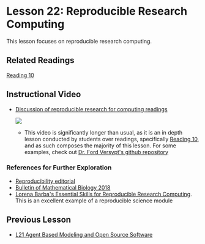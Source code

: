 # **Lesson 22: Reproducible Research Computing**
This lesson focuses on reproducible research computing.

## **Related Readings**
[Reading 10](https://github.com/ashleefv/ApplNumComp/blob/master/RecommendedReading.md#reading-10)

## **Instructional Video**
 * [Discussion of reproducible research for computing readings](https://www.youtube.com/watch?v=j25h5oeCzCk&feature=emb_title&ab_channel=AshleeN.FordVersypt)
    
    [![](http://img.youtube.com/vi/j25h5oeCzCk/0.jpg)](http://www.youtube.com/watch?v=j25h5oeCzCk "")
    * This video is significantly longer than usual, as it is an in depth lesson conducted by students over readings, specifically [Reading 10](https://github.com/ashleefv/ApplNumComp/blob/master/RecommendedReading.md#reading-10), and as such composes the majority of this lesson. For some examples, check out [Dr. Ford Versypt's github repository](https://github.com/ashleefv)


### **References for Further Exploration**  
* [Reproducibility editorial](https://link.springer.com/article/10.1007/s11538-018-0501-8)
* [Bulletin of Mathematical Biology 2018](https://link.springer.com/journal/11538/80/12/page/1)
* [Lorena Barba's Essential Skills for Reproducible Research Computing](https://github.com/barbagroup/essential_skills_RRC). This is an excellent example of a reproducible science module

## **Previous Lesson**
 * [L21 Agent Based Modeling and Open Source Software](/L21%20Agent%20Based%20Modeling%20and%20Open%20Source%20Software.md)
